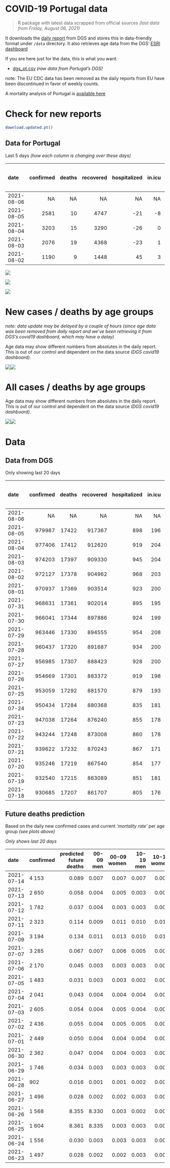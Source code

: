 COVID-19 Portugal data
================

> R package with latest data scrapped from official sources *(last data
> from Friday, August 06, 2021)*

It downloads the [daily
report](https://covid19.min-saude.pt/relatorio-de-situacao/) from DGS
and stores this in data-friendly format under `/data` directory. It also
retrieves age data from the DGS’ [ESRI
dashboard](https://covid19.min-saude.pt/ponto-de-situacao-atual-em-portugal/)

If you are here just for the data, this is what you want:

-   [dgs\_pt.csv](raw/master/data/dgs_pt.csv) *(raw data from Portugal’s
    DGS)*

note: The EU CDC data has been removed as the daily reports from EU have
been discontinued in favor of weekly counts.

A mortality analysis of Portugal is [available
here](https://averissimo.github.io/covid19-analysis/mortality.html)

# Check for new reports

``` r
download.updated.pt()
```

## Data for Portugal

Last 5 days *(how each column is changing over these days)*

| date       | confirmed | deaths | recovered | hospitalized | in.icu | first vaccine | second vaccine | confirmed m 00-09 | confirmed w 00-09 | confirmed m 10-19 | confirmed w 10-19 | confirmed m 20-29 | confirmed w 20-29 | confirmed m 30-39 | confirmed w 30-39 | confirmed m 40-49 | confirmed w 40-49 | confirmed m 50-59 | confirmed w 50-59 | confirmed m 60-69 | confirmed w 60-69 | confirmed m 70-79 | confirmed w 70-79 | confirmed m 80+ | confirmed w 80+ | death m 00-09 | death w 00-09 | death m 10-19 | death w 10-19 | death m 20-29 | death w 20-29 | death m 30-39 | death w 30-39 | death m 40-49 | death w 40-49 | death m 50-59 | death w 50-59 | death m 60-69 | death w 60-69 | death m 70-79 | death w 70-79 | death m 80+ | death w 80+ |
|:-----------|----------:|-------:|----------:|-------------:|-------:|--------------:|---------------:|------------------:|------------------:|------------------:|------------------:|------------------:|------------------:|------------------:|------------------:|------------------:|------------------:|------------------:|------------------:|------------------:|------------------:|------------------:|------------------:|----------------:|----------------:|--------------:|--------------:|--------------:|--------------:|--------------:|--------------:|--------------:|--------------:|--------------:|--------------:|--------------:|--------------:|--------------:|--------------:|--------------:|--------------:|------------:|------------:|
| 2021-08-06 |        NA |     NA |        NA |           NA |     NA |         37478 |          65010 |                NA |                NA |                NA |                NA |                NA |                NA |                NA |                NA |                NA |                NA |                NA |                NA |                NA |                NA |                NA |                NA |              NA |              NA |            NA |            NA |            NA |            NA |            NA |            NA |            NA |            NA |            NA |            NA |            NA |            NA |            NA |            NA |            NA |            NA |          NA |          NA |
| 2021-08-05 |      2581 |     10 |      4747 |          -21 |     -8 |         46385 |          59537 |                NA |                NA |                NA |                NA |                NA |                NA |                NA |                NA |                NA |                NA |                NA |                NA |                NA |                NA |                NA |                NA |              NA |              NA |            NA |            NA |            NA |            NA |            NA |            NA |            NA |            NA |            NA |            NA |            NA |            NA |            NA |            NA |            NA |            NA |          NA |          NA |
| 2021-08-04 |      3203 |     15 |      3290 |          -26 |      0 |            NA |             NA |                NA |                NA |                NA |                NA |                NA |                NA |                NA |                NA |                NA |                NA |                NA |                NA |                NA |                NA |                NA |                NA |              NA |              NA |            NA |            NA |            NA |            NA |            NA |            NA |            NA |            NA |            NA |            NA |            NA |            NA |            NA |            NA |            NA |            NA |          NA |          NA |
| 2021-08-03 |      2076 |     19 |      4368 |          -23 |      1 |            NA |             NA |                NA |                NA |                NA |                NA |                NA |                NA |                NA |                NA |                NA |                NA |                NA |                NA |                NA |                NA |                NA |                NA |              NA |              NA |            NA |            NA |            NA |            NA |            NA |            NA |            NA |            NA |            NA |            NA |            NA |            NA |            NA |            NA |            NA |            NA |          NA |          NA |
| 2021-08-02 |      1190 |      9 |      1448 |           45 |      3 |         44008 |          91161 |                NA |                NA |                NA |                NA |                NA |                NA |                NA |                NA |                NA |                NA |                NA |                NA |                NA |                NA |                NA |                NA |              NA |              NA |            NA |            NA |            NA |            NA |            NA |            NA |            NA |            NA |            NA |            NA |            NA |            NA |            NA |            NA |            NA |            NA |          NA |          NA |

![](README_files/figure-gfm/totals-1.svg)<!-- -->

![](README_files/figure-gfm/differential-1.svg)<!-- -->

![](README_files/figure-gfm/differential_7days-1.svg)<!-- -->

# New cases / deaths by age groups

*note: data update may be delayed by a couple of hours (since age data
was been removed from daily report and we’ve been retrieving it from
DGS’s covid19 dashboard, which may have a delay)*

Age data may show different numbers from absolutes in the daily report.
This is out of our control and dependent on the data source *(DGS
covid19 dashboard)*.

![](README_files/figure-gfm/new_cases_deaths-1.svg)<!-- -->![](README_files/figure-gfm/new_cases_deaths-2.svg)<!-- -->

# All cases / deaths by age groups

Age data may show different numbers from absolutes in the daily report.
This is out of our control and dependent on the data source *(DGS
covid19 dashboard)*.

![](README_files/figure-gfm/total_cases_deaths-1.svg)<!-- -->![](README_files/figure-gfm/total_cases_deaths-2.svg)<!-- -->

# Data

## Data from DGS

Only showing last 20 days

| date       | confirmed | deaths | recovered | hospitalized | in.icu | confirmed m 00-09 | confirmed w 00-09 | confirmed m 10-19 | confirmed w 10-19 | confirmed m 20-29 | confirmed w 20-29 | confirmed m 30-39 | confirmed w 30-39 | confirmed m 40-49 | confirmed w 40-49 | confirmed m 50-59 | confirmed w 50-59 | confirmed m 60-69 | confirmed w 60-69 | confirmed m 70-79 | confirmed w 70-79 | confirmed m 80+ | confirmed w 80+ | death m 00-09 | death w 00-09 | death m 10-19 | death w 10-19 | death m 20-29 | death w 20-29 | death m 30-39 | death w 30-39 | death m 40-49 | death w 40-49 | death m 50-59 | death w 50-59 | death m 60-69 | death w 60-69 | death m 70-79 | death w 70-79 | death m 80+ | death w 80+ | first vaccine | second vaccine |
|:-----------|----------:|-------:|----------:|-------------:|-------:|------------------:|------------------:|------------------:|------------------:|------------------:|------------------:|------------------:|------------------:|------------------:|------------------:|------------------:|------------------:|------------------:|------------------:|------------------:|------------------:|----------------:|----------------:|--------------:|--------------:|--------------:|--------------:|--------------:|--------------:|--------------:|--------------:|--------------:|--------------:|--------------:|--------------:|--------------:|--------------:|--------------:|--------------:|------------:|------------:|--------------:|---------------:|
| 2021-08-06 |        NA |     NA |        NA |           NA |     NA |                NA |                NA |                NA |                NA |                NA |                NA |                NA |                NA |                NA |                NA |                NA |                NA |                NA |                NA |                NA |                NA |              NA |              NA |            NA |            NA |            NA |            NA |            NA |            NA |            NA |            NA |            NA |            NA |            NA |            NA |            NA |            NA |            NA |            NA |          NA |          NA |       6884703 |        5200840 |
| 2021-08-05 |    979987 |  17422 |    917367 |          898 |    196 |                NA |                NA |                NA |                NA |                NA |                NA |                NA |                NA |                NA |                NA |                NA |                NA |                NA |                NA |                NA |                NA |              NA |              NA |            NA |            NA |            NA |            NA |            NA |            NA |            NA |            NA |            NA |            NA |            NA |            NA |            NA |            NA |            NA |            NA |          NA |          NA |       6847225 |        5135830 |
| 2021-08-04 |    977406 |  17412 |    912620 |          919 |    204 |                NA |                NA |                NA |                NA |                NA |                NA |                NA |                NA |                NA |                NA |                NA |                NA |                NA |                NA |                NA |                NA |              NA |              NA |            NA |            NA |            NA |            NA |            NA |            NA |            NA |            NA |            NA |            NA |            NA |            NA |            NA |            NA |            NA |            NA |          NA |          NA |       6800840 |        5076293 |
| 2021-08-03 |    974203 |  17397 |    909330 |          945 |    204 |                NA |                NA |                NA |                NA |                NA |                NA |                NA |                NA |                NA |                NA |                NA |                NA |                NA |                NA |                NA |                NA |              NA |              NA |            NA |            NA |            NA |            NA |            NA |            NA |            NA |            NA |            NA |            NA |            NA |            NA |            NA |            NA |            NA |            NA |          NA |          NA |            NA |             NA |
| 2021-08-02 |    972127 |  17378 |    904962 |          968 |    203 |                NA |                NA |                NA |                NA |                NA |                NA |                NA |                NA |                NA |                NA |                NA |                NA |                NA |                NA |                NA |                NA |              NA |              NA |            NA |            NA |            NA |            NA |            NA |            NA |            NA |            NA |            NA |            NA |            NA |            NA |            NA |            NA |            NA |            NA |          NA |          NA |       6772846 |        5019116 |
| 2021-08-01 |    970937 |  17369 |    903514 |          923 |    200 |                NA |                NA |                NA |                NA |                NA |                NA |                NA |                NA |                NA |                NA |                NA |                NA |                NA |                NA |                NA |                NA |              NA |              NA |            NA |            NA |            NA |            NA |            NA |            NA |            NA |            NA |            NA |            NA |            NA |            NA |            NA |            NA |            NA |            NA |          NA |          NA |       6728838 |        4927955 |
| 2021-07-31 |    968631 |  17361 |    902014 |          895 |    195 |                NA |                NA |                NA |                NA |                NA |                NA |                NA |                NA |                NA |                NA |                NA |                NA |                NA |                NA |                NA |                NA |              NA |              NA |            NA |            NA |            NA |            NA |            NA |            NA |            NA |            NA |            NA |            NA |            NA |            NA |            NA |            NA |            NA |            NA |          NA |          NA |       6696690 |        4870991 |
| 2021-07-30 |    966041 |  17344 |    897886 |          924 |    199 |                NA |                NA |                NA |                NA |                NA |                NA |                NA |                NA |                NA |                NA |                NA |                NA |                NA |                NA |                NA |                NA |              NA |              NA |            NA |            NA |            NA |            NA |            NA |            NA |            NA |            NA |            NA |            NA |            NA |            NA |            NA |            NA |            NA |            NA |          NA |          NA |       6662914 |        4811344 |
| 2021-07-29 |    963446 |  17330 |    894555 |          954 |    208 |                NA |                NA |                NA |                NA |                NA |                NA |                NA |                NA |                NA |                NA |                NA |                NA |                NA |                NA |                NA |                NA |              NA |              NA |            NA |            NA |            NA |            NA |            NA |            NA |            NA |            NA |            NA |            NA |            NA |            NA |            NA |            NA |            NA |            NA |          NA |          NA |       6633199 |        4753260 |
| 2021-07-28 |    960437 |  17320 |    891687 |          934 |    200 |                NA |                NA |                NA |                NA |                NA |                NA |                NA |                NA |                NA |                NA |                NA |                NA |                NA |                NA |                NA |                NA |              NA |              NA |            NA |            NA |            NA |            NA |            NA |            NA |            NA |            NA |            NA |            NA |            NA |            NA |            NA |            NA |            NA |            NA |          NA |          NA |       6605125 |        4694022 |
| 2021-07-27 |    956985 |  17307 |    888423 |          928 |    200 |                NA |                NA |                NA |                NA |                NA |                NA |                NA |                NA |                NA |                NA |                NA |                NA |                NA |                NA |                NA |                NA |              NA |              NA |            NA |            NA |            NA |            NA |            NA |            NA |            NA |            NA |            NA |            NA |            NA |            NA |            NA |            NA |            NA |            NA |          NA |          NA |       6577209 |        4636317 |
| 2021-07-26 |    954669 |  17301 |    883372 |          919 |    198 |                NA |                NA |                NA |                NA |                NA |                NA |                NA |                NA |                NA |                NA |                NA |                NA |                NA |                NA |                NA |                NA |              NA |              NA |            NA |            NA |            NA |            NA |            NA |            NA |            NA |            NA |            NA |            NA |            NA |            NA |            NA |            NA |            NA |            NA |          NA |          NA |       6551567 |        4575617 |
| 2021-07-25 |    953059 |  17292 |    881570 |          879 |    193 |                NA |                NA |                NA |                NA |                NA |                NA |                NA |                NA |                NA |                NA |                NA |                NA |                NA |                NA |                NA |                NA |              NA |              NA |            NA |            NA |            NA |            NA |            NA |            NA |            NA |            NA |            NA |            NA |            NA |            NA |            NA |            NA |            NA |            NA |          NA |          NA |       6534047 |        4544669 |
| 2021-07-24 |    950434 |  17284 |    880368 |          835 |    181 |                NA |                NA |                NA |                NA |                NA |                NA |                NA |                NA |                NA |                NA |                NA |                NA |                NA |                NA |                NA |                NA |              NA |              NA |            NA |            NA |            NA |            NA |            NA |            NA |            NA |            NA |            NA |            NA |            NA |            NA |            NA |            NA |            NA |            NA |          NA |          NA |       6495768 |        4489123 |
| 2021-07-23 |    947038 |  17264 |    876240 |          855 |    178 |                NA |                NA |                NA |                NA |                NA |                NA |                NA |                NA |                NA |                NA |                NA |                NA |                NA |                NA |                NA |                NA |              NA |              NA |            NA |            NA |            NA |            NA |            NA |            NA |            NA |            NA |            NA |            NA |            NA |            NA |            NA |            NA |            NA |            NA |          NA |          NA |       6453487 |        4428738 |
| 2021-07-22 |    943244 |  17248 |    873008 |          860 |    178 |                NA |                NA |                NA |                NA |                NA |                NA |                NA |                NA |                NA |                NA |                NA |                NA |                NA |                NA |                NA |                NA |              NA |              NA |            NA |            NA |            NA |            NA |            NA |            NA |            NA |            NA |            NA |            NA |            NA |            NA |            NA |            NA |            NA |            NA |          NA |          NA |       6409251 |        4370554 |
| 2021-07-21 |    939622 |  17232 |    870243 |          867 |    171 |                NA |                NA |                NA |                NA |                NA |                NA |                NA |                NA |                NA |                NA |                NA |                NA |                NA |                NA |                NA |                NA |              NA |              NA |            NA |            NA |            NA |            NA |            NA |            NA |            NA |            NA |            NA |            NA |            NA |            NA |            NA |            NA |            NA |            NA |          NA |          NA |       6371905 |        4312030 |
| 2021-07-20 |    935246 |  17219 |    867540 |          854 |    177 |                NA |                NA |                NA |                NA |                NA |                NA |                NA |                NA |                NA |                NA |                NA |                NA |                NA |                NA |                NA |                NA |              NA |              NA |            NA |            NA |            NA |            NA |            NA |            NA |            NA |            NA |            NA |            NA |            NA |            NA |            NA |            NA |            NA |            NA |          NA |          NA |       6326914 |        4257882 |
| 2021-07-19 |    932540 |  17215 |    863089 |          851 |    181 |                NA |                NA |                NA |                NA |                NA |                NA |                NA |                NA |                NA |                NA |                NA |                NA |                NA |                NA |                NA |                NA |              NA |              NA |            NA |            NA |            NA |            NA |            NA |            NA |            NA |            NA |            NA |            NA |            NA |            NA |            NA |            NA |            NA |            NA |          NA |          NA |       6283286 |        4201782 |
| 2021-07-18 |    930685 |  17207 |    861707 |          805 |    176 |                NA |                NA |                NA |                NA |                NA |                NA |                NA |                NA |                NA |                NA |                NA |                NA |                NA |                NA |                NA |                NA |              NA |              NA |            NA |            NA |            NA |            NA |            NA |            NA |            NA |            NA |            NA |            NA |            NA |            NA |            NA |            NA |            NA |            NA |          NA |          NA |       6252238 |        4173228 |

## Future deaths prediction

Based on the daily new confirmed cases and current *‘mortality rate’*
per age group *(see plots above)*

*Only shows last 20 days*

| date       | confirmed | predicted future deaths | 00-09 men | 00-09 women | 10-19 men | 10-19 women | 20-29 men | 20-29 women | 30-39 men | 30-39 women | 40-49 men | 40-49 women | 50-59 men | 50-59 women | 60-69 men | 60-69 women | 70-79 men | 70-79 women | 80+ men | 80+ women |
|:-----------|:----------|------------------------:|----------:|------------:|----------:|------------:|----------:|------------:|----------:|------------:|----------:|------------:|----------:|------------:|----------:|------------:|----------:|------------:|--------:|----------:|
| 2021-07-14 | 4 153     |                   0.089 |     0.007 |       0.007 |     0.007 |       0.007 |     0.061 |           0 |         0 |           0 |         0 |           0 |         0 |           0 |         0 |           0 |         0 |           0 |       0 |         0 |
| 2021-07-13 | 2 650     |                   0.058 |     0.004 |       0.005 |     0.003 |       0.004 |     0.042 |           0 |         0 |           0 |         0 |           0 |         0 |           0 |         0 |           0 |         0 |           0 |       0 |         0 |
| 2021-07-12 | 1 782     |                   0.037 |     0.004 |       0.003 |     0.003 |       0.003 |     0.024 |           0 |         0 |           0 |         0 |           0 |         0 |           0 |         0 |           0 |         0 |           0 |       0 |         0 |
| 2021-07-11 | 2 323     |                   0.114 |     0.009 |       0.011 |     0.010 |       0.010 |     0.074 |           0 |         0 |           0 |         0 |           0 |         0 |           0 |         0 |           0 |         0 |           0 |       0 |         0 |
| 2021-07-09 | 3 194     |                   0.134 |     0.011 |       0.013 |     0.010 |       0.012 |     0.088 |           0 |         0 |           0 |         0 |           0 |         0 |           0 |         0 |           0 |         0 |           0 |       0 |         0 |
| 2021-07-07 | 3 285     |                   0.067 |     0.007 |       0.006 |     0.005 |       0.005 |     0.044 |           0 |         0 |           0 |         0 |           0 |         0 |           0 |         0 |           0 |         0 |           0 |       0 |         0 |
| 2021-07-06 | 2 170     |                   0.045 |     0.003 |       0.003 |     0.003 |       0.003 |     0.033 |           0 |         0 |           0 |         0 |           0 |         0 |           0 |         0 |           0 |         0 |           0 |       0 |         0 |
| 2021-07-05 | 1 483     |                   0.031 |     0.003 |       0.003 |     0.002 |       0.003 |     0.020 |           0 |         0 |           0 |         0 |           0 |         0 |           0 |         0 |           0 |         0 |           0 |       0 |         0 |
| 2021-07-04 | 2 041     |                   0.043 |     0.004 |       0.004 |     0.004 |       0.003 |     0.028 |           0 |         0 |           0 |         0 |           0 |         0 |           0 |         0 |           0 |         0 |           0 |       0 |         0 |
| 2021-07-03 | 2 605     |                   0.054 |     0.004 |       0.005 |     0.004 |       0.004 |     0.037 |           0 |         0 |           0 |         0 |           0 |         0 |           0 |         0 |           0 |         0 |           0 |       0 |         0 |
| 2021-07-02 | 2 436     |                   0.055 |     0.004 |       0.005 |     0.005 |       0.004 |     0.037 |           0 |         0 |           0 |         0 |           0 |         0 |           0 |         0 |           0 |         0 |           0 |       0 |         0 |
| 2021-07-01 | 2 449     |                   0.050 |     0.004 |       0.004 |     0.004 |       0.003 |     0.035 |           0 |         0 |           0 |         0 |           0 |         0 |           0 |         0 |           0 |         0 |           0 |       0 |         0 |
| 2021-06-30 | 2 362     |                   0.047 |     0.004 |       0.004 |     0.003 |       0.004 |     0.032 |           0 |         0 |           0 |         0 |           0 |         0 |           0 |         0 |           0 |         0 |           0 |       0 |         0 |
| 2021-06-29 | 1 746     |                   0.034 |     0.003 |       0.003 |     0.003 |       0.003 |     0.022 |           0 |         0 |           0 |         0 |           0 |         0 |           0 |         0 |           0 |         0 |           0 |       0 |         0 |
| 2021-06-28 | 902       |                   0.016 |     0.001 |       0.001 |     0.002 |       0.002 |     0.010 |           0 |         0 |           0 |         0 |           0 |         0 |           0 |         0 |           0 |         0 |           0 |       0 |         0 |
| 2021-06-27 | 1 496     |                   0.028 |     0.002 |       0.002 |     0.003 |       0.002 |     0.019 |           0 |         0 |           0 |         0 |           0 |         0 |           0 |         0 |           0 |         0 |           0 |       0 |         0 |
| 2021-06-26 | 1 568     |                   8.355 |     8.330 |       0.003 |     0.002 |       0.002 |     0.018 |           0 |         0 |           0 |         0 |           0 |         0 |           0 |         0 |           0 |         0 |           0 |       0 |         0 |
| 2021-06-25 | 1 604     |                   8.361 |     8.335 |       0.003 |     0.003 |       0.003 |     0.017 |           0 |         0 |           0 |         0 |           0 |         0 |           0 |         0 |           0 |         0 |           0 |       0 |         0 |
| 2021-06-24 | 1 556     |                   0.030 |     0.003 |       0.003 |     0.003 |       0.003 |     0.018 |           0 |         0 |           0 |         0 |           0 |         0 |           0 |         0 |           0 |         0 |           0 |       0 |         0 |
| 2021-06-23 | 1 497     |                   0.028 |     0.002 |       0.002 |     0.003 |       0.002 |     0.019 |           0 |         0 |           0 |         0 |           0 |         0 |           0 |         0 |           0 |         0 |           0 |       0 |         0 |
